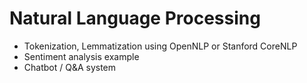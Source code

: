 # Natural Language Processing

* Tokenization, Lemmatization using OpenNLP or Stanford CoreNLP
* Sentiment analysis example
* Chatbot / Q\&A system
